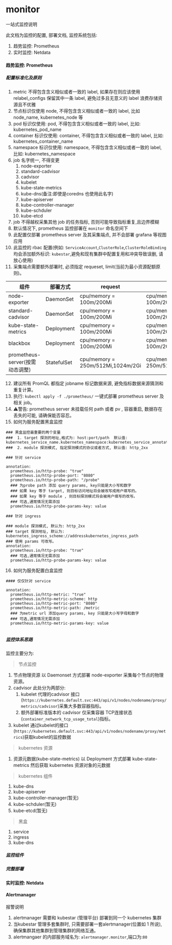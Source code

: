 # monitor
一站式监控说明

此文档为监控的配置, 部署文档, 监控系统包括:
1. 趋势监控: Prometheus
2. 实时监控: Netdata

#### 趋势监控: Prometheus
##### 配置标准化及原则
1. metric 不得包含含义相似或者一致的 label, 如果存在则应该使用 relabel_configs 保留其中一条 label, 避免过多且无意义的 label 浪费存储资源且不优雅
2. 节点标识仅使用 node, 不得包含含义相似或者一致的 label, 比如 node_name, kubernetes_node 等
3. pod 标识仅使用: pod, 不得包含含义相似或者一致的 label, 比如: kubernetes_pod_name
4. container 标识仅使用: container, 不得包含含义相似或者一致的 label, 比如: kubernetes_container_name
5. namespace 标识仅使用: namespace, 不得包含含义相似或者一致的 label, 比如: kubernetes_namespace
6. job 名字统一, 不得变更
    1. node-exporter
    2. standard-cadvisor
    3. cadvisor
    4. kubelet
    5. kube-state-metrics
    6. kube-dns(备注:即使是coredns 也使用此名字)
    7. kube-apiserver
    8. kube-controller-manager
    9. kube-schduler
    10. kube-etcd
7. job 不得越权采集其他 job 的任务指标, 否则可能导致指标重复,且边界模糊
8. 默认情况下, prometheus 监控部署在 `monitor` 命名空间下
9. 此配置仅部署 prometheus server 及其采集端点, 并不会部署 grafana 等视图应用
10. 此监控的 rbac 配置(例如: `ServiceAccount`,`ClusterRole`,`ClusterRoleBinding` 均会添加额外标识: `kubestar`,避免和现有集群中配置复用和冲突导致误删, 请放心使用)
11. 采集端点需要额外部署时, 必须指定 requeset, limit(当前为最小资源配额原则)。 

| 组件|部署方式| request | limit | 汇总|
|--| --| --|-- | --|
| node-exporter | DaemonSet | cpu/memory = 100m/200Mi | cpu/memory = 100m/200Mi | 100m/200Mi x n |
| standard-cadvisor | DaemonSet | cpu/memory = 100m/200Mi | cpu/memory = 100m/200Mi | 100m/200Mi x n |
| kube-state-metrics | Deployment | cpu/memory = 100m/200Mi | cpu/memory = 100m/200Mi | 100m/200Mi x 1 |
| blackbox | Deployment | cpu/memory = 100m/200Mi | cpu/memory = 100m/200Mi | 100m/200Mi x 1 |
| prometheus-server(按需动态调整) | StatefulSet |cpu/memory = 250m/512Mi,1024m/2Gi | cpu/memory = 250m/512Mi,1024m/4Gi | 1274m/4.5G x 1 |
12. 建议所有 PromQL 都指定 jobname 标记数据来源, 避免指标数据来源猜测和重复计算。
13. 执行: `kubectl apply -f ./prometheus/` 一键式部署 prometheus server 及 相关 job。 
14. ⚠️警告: prometheus server 未挂载任何 path 或者 pv , 容器重启, 数据存在丢失的可能, 请确保能否容忍。
15. 如何为服务配置黑盒监控
```
### 黑盒监控最重要的两个变量
###  1. target 探测的地址,格式为: host:port/path  默认值: kubernetes_service_name.kubernetes_namespace:kubernetes_service_annotation_prometheus_io_http_probe_portkubernetes_service_annotation_prometheus_io_http_probe_path
###  2. module 探测模式, 指定探测模式的协议或者方式, 默认值: http_2xx

### 针对 service

annotation:
  prometheus.io/http-probe: "true"
  prometheus.io/http-probe-port: "8080"
  prometheus.io/http-probe-path: "/probe"  
  ### 为probe path 添加 query params, key只能是大小写和数字
  ### 如果 key 等于 target, 则目标访问地址将会被改写成用户填写的。
  ### 如果 key 等于 module , 则目标探测模式将会被用户填写的改写。
  ### 可选,通常情况无需添加
  prometheus.io/http-probe-params-key: value

### 针对 ingress

### module 探测模式, 默认为: http_2xx
### target 探测地址, 默认为: kubernetes_ingress_scheme://addresskubernetes_ingress_path
### 使用 params 可改写。
annotation:
  prometheus.io/http-probe: "true"
  ### 可选,通常情况无需添加
  prometheus.io/http-probe-params-key: value
```
16. 如何为服务配置白盒监控
```
#### 仅仅针对 service

annotation:
  prometheus.io/http-metric: "true"
  prometheus.io/http-metric-scheme: http
  prometheus.io/http-metric-port: "8080"
  prometheus.io/http-metric-path: /metric
  ### 为metric url 添加query params, key 只能是大小写字母和数字
  ### 可选,通常情况无需添加
  prometheus.io/http-metric-params-key: value


```
##### 监控体系思路
监控主要分为:
> 节点监控
1. 节点物理资源
以 Daemonset 方式部署 node-exporter 采集每个节点的物理资源。
2. cadvisor 
此处分为两部分: 
    1. kubelet 代理的cadvisor 接口(`https://kubernetes.default.svc:443/api/v1/nodes/nodename/proxy/metrics/cadvisor`)采集大多数容器指标。
    2. 额外部署标准版本的 cadvisor 仅采集容器 TCP连接状态(`container_network_tcp_usage_total`)指标。
3. kubelet 
通过kubelet的接口(`https://kubernetes.default.svc:443/api/v1/nodes/nodename/proxy/metrics`)获取kubelet的监控数据
> kubernetes 资源
1. 资源元数据(kube-state-metrics)
以 Deployment 方式部署 kube-state-metrics 然后获取 kubernetes 资源对象的元数据
> kubernetes 组件
1. kube-dns
2. kube-apiserver
3. kube-controller-manager(暂无)
4. kube-schduler(暂无)
5. kube-etcd(暂无)

> 黑盒
1. service
2. ingress
3. kube-dns


##### 监控组件
##### 完整部署
#### 实时监控: Netdata

#### Alertmanager

报警说明

1. alertmanager 需要和 kubestar (管理平台) 部署到同一个 kubernetes 集群
2. 当kubestar 管理多套集群时, 只需要部署一套alertmanager(位置如 1 所说), 确保集群其他集群到管理集群的网络互通。
3. alertmangaer 的内部服务域名为: `alertmanager.monitor`,端口为:`80`